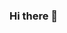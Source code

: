 ### Hi there 👋

<!--
**sunnwydays/sunnwydays** is a ✨ _special_ ✨ repository because its `README.md` (this file) appears on your GitHub profile.

- 🔭 I’m currently working on more coding projects
- 🌱 I’m currently learning front-end development and integrating it with back-end
- 🤔 I’m looking for help with gaining a broader understanding of the world of programming
- 💬 Ask me about urban transport infrastructure or the meaning of progress
- ⚡ Fun fact: I love badminton, ultimate frisbee, and chess!
-->

